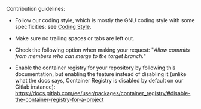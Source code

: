 Contribution guidelines:

- Follow our coding style, which is mostly the GNU coding style
  with some specificities: see [Coding Style](https://developer.gimp.org/core/coding_style/).

- Make sure no trailing spaces or tabs are left out.

- Check the following option when making your request:
  "*Allow commits from members who can merge to the target branch.*"

- Enable the container registry for your repository by following this
  documentation, but enabling the feature instead of disabling it
  (unlike what the docs says, Container Registry is disabled by default
  on our Gitlab instance):
  https://docs.gitlab.com/ee/user/packages/container_registry/#disable-the-container-registry-for-a-project
